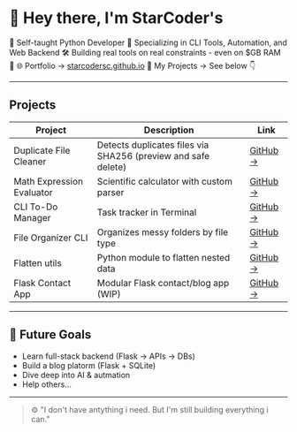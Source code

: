 # 👋 Hey there, I'm StarCoder's


🚀 Self-taught Python Developer
🧠 Specializing in CLI Tools, Automation, and Web Backend
🛠️ Building real tools on real constraints - even on $GB RAM 💪
🌐 Portfolio -> [starcodersc.github.io](https://starcodersc.github.io)
📂 My Projects -> See below 👇

---

## Projects

|Project | Description | Link |
|--------|-------------|------|
| Duplicate File Cleaner | Detects duplicates files via SHA256 (preview and safe delete) | [GitHub ->](https://github.com/StarCoderSC/duplicate-file-cleaner)
| Math Expression Evaluator | Scientific calculator with custom parser | [GitHub ->](https://github.com/StarCoderSC/math-expression-evaluator)
| CLI To-Do Manager | Task tracker in Terminal | [GitHub ->](https://github.com/StarCoderSC/cli-todo-manager)
| File Organizer CLI | Organizes messy folders by file type | [GitHub ->](https://github.com/StarCodderSC/file-organizer-cli)
| Flatten utils | Python module to flatten nested data | [GitHub ->](https://github.com/StarCoderSC/flatten-utils)
| Flask Contact App | Modular Flask contact/blog app (WIP) | [GitHub ->](https://github.com/StarCoderSC/flask-contact-app)

---


## 🚀 Future Goals

- Learn full-stack backend (Flask -> APIs -> DBs)
- Build a blog platorm (Flask + SQLite)
- Dive deep into AI & autmation
- Help others...

---

> ⚙️  "I don't have antything i need. But I'm still building everything i can."
